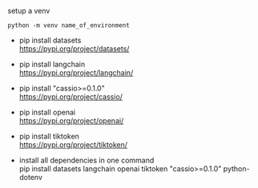 setup a venv
```
python -m venv name_of_environment
```

- pip install datasets\
https://pypi.org/project/datasets/ 
 
- pip install langchain\
https://pypi.org/project/langchain/

- pip install "cassio>=0.1.0"\
https://pypi.org/project/cassio/    

- pip install openai\
https://pypi.org/project/openai/

- pip install tiktoken\
https://pypi.org/project/tiktoken/

- install all dependencies in one command\
pip install datasets langchain openai tiktoken "cassio>=0.1.0" python-dotenv